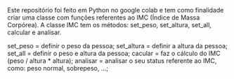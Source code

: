 Este repositório foi feito em Python no google colab e tem como finalidade criar uma classe com funções referentes ao IMC (Índice de Massa Corpórea).
A classe IMC tem os métodos: set_peso, set_altura, set_all, calcular e analisar.

set_peso = definir o peso da pessoa;
set_altura = definir a altura da pessoa;
set_all = definir o peso e altura da pessoa;
cacular = faz o cálculo do IMC (peso / altura * altura);
analisar = analisar o seu status referente ao IMC, como: peso normal, sobrepeso, ...;
